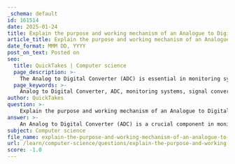 ```yaml
---
_schema: default
id: 161514
date: 2025-01-24
title: Explain the purpose and working mechanism of an Analogue to Digital Converter (ADC) in monitoring systems.
article_title: Explain the purpose and working mechanism of an Analogue to Digital Converter (ADC) in monitoring systems.
date_format: MMM DD, YYYY
post_on_text: Posted on
seo:
  title: QuickTakes | Computer science
  page_description: >-
    The Analog to Digital Converter (ADC) is essential in monitoring systems as it converts continuous analog signals into digital data, facilitating data acquisition, signal processing, and integration with digital devices.
  page_keywords: >-
    Analog to Digital Converter, ADC, monitoring systems, signal conversion, sampling, quantization, encoding, digital signals, data acquisition, signal processing, integration with digital devices, sensors, microcontrollers, DSPs
author: QuickTakes
question: >-
    Explain the purpose and working mechanism of an Analogue to Digital Converter (ADC) in monitoring systems.
answer: >-
    An Analog to Digital Converter (ADC) is a crucial component in monitoring systems that enables the interaction between the analog world and digital devices. Its primary purpose is to convert continuous analog signals, which can represent various physical quantities such as voltage, temperature, light intensity, or sound, into a digital format that can be processed by digital systems like microcontrollers, microprocessors, and digital signal processors (DSPs).\n\n### Working Mechanism of an ADC\n\nThe conversion process performed by an ADC typically involves three main steps:\n\n1. **Sampling**: This is the first step where the continuous analog signal is sampled at discrete intervals. The sampling rate must be high enough to capture the variations in the analog signal accurately, following the Nyquist theorem, which states that the sampling frequency should be at least twice the highest frequency present in the signal.\n\n2. **Quantization**: After sampling, the next step is quantization, where the sampled values are mapped to a finite set of discrete values. This process involves rounding the sampled signal to the nearest value within a defined range, which introduces a quantization error. The number of discrete levels is determined by the resolution of the ADC, typically expressed in bits (e.g., an 8-bit ADC can represent 256 different levels).\n\n3. **Encoding**: Finally, the quantized values are encoded into a binary format, which can be understood by digital systems. This binary representation allows for further processing, storage, or transmission of the data.\n\n### Importance in Monitoring Systems\n\nIn monitoring systems, ADCs play a vital role by enabling the following:\n\n- **Data Acquisition**: They allow for the collection of real-time data from various sensors, which is essential for applications such as environmental monitoring, patient monitoring systems, and industrial automation.\n- **Signal Processing**: Once the analog signals are converted to digital form, they can be processed using algorithms for analysis, control, and decision-making.\n- **Integration with Digital Systems**: ADCs facilitate the integration of analog sensors with digital devices like Arduinos and Raspberry Pi, enabling the development of smart monitoring solutions.\n\nIn summary, the ADC is a fundamental technology that bridges the gap between the analog signals of the physical world and the digital processing capabilities of modern electronic systems, making it indispensable in various monitoring applications.
subject: Computer science
file_name: explain-the-purpose-and-working-mechanism-of-an-analogue-to-digital-converter-adc-in-monitoring-systems.md
url: /learn/computer-science/questions/explain-the-purpose-and-working-mechanism-of-an-analogue-to-digital-converter-adc-in-monitoring-systems
score: -1.0
---
```


&nbsp;